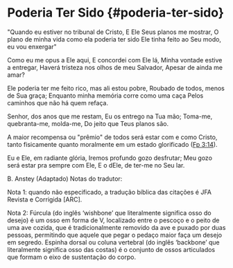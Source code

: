 # Poderia Ter Sido {#poderia-ter-sido}

&quot;Quando eu estiver no tribunal de Cristo, E Ele Seus planos me mostrar, O plano de minha vida como ela poderia ter sido Ele tinha feito ao Seu modo, eu vou enxergar&quot;

Como eu me opus a Ele aqui, E concordei com Ele lá, Minha vontade estive a entregar, Haverá tristeza nos olhos de meu Salvador, Apesar de ainda me amar?

Ele poderia ter me feito rico, mas ali estou pobre, Roubado de todos, menos de Sua graça; Enquanto minha memória corre como uma caça Pelos caminhos que não há quem refaça.

Senhor, dos anos que me restam, Eu os entrego na Tua mão; Toma-me, quebranta-me, molda-me, Do jeito que Teus planos são.

A maior recompensa ou &quot;prêmio&quot; de todos será estar com e como Cristo, tanto fisicamente quanto moralmente em um estado glorificado ([Fp 3:14](http://bibliaonline.com.br/acf/fp/3/14)).

Eu e Ele, em radiante glória, Iremos profundo gozo desfrutar; Meu gozo será estar pra sempre com Ele, E o dEle, de ter-me no Seu lar.

B. Anstey (Adaptado) Notas do tradutor:

Nota 1: quando não especificado, a tradução bíblica das citações é JFA Revista e Corrigida [ARC].

Nota 2: Fúrcula (do inglês ‘wishbone’ que literalmente significa osso do desejo) é um osso em forma de V, localizado entre o pescoço e o peito de uma ave cozida, que é tradicionalmente removido da ave e puxado por duas pessoas, permitindo que aquele que pegar o pedaço maior faça um desejo em segredo. Espinha dorsal ou coluna vertebral (do inglês ‘backbone’ que literalmente significa osso das costas) é o conjunto de ossos articulados que formam o eixo de sustentação do corpo.